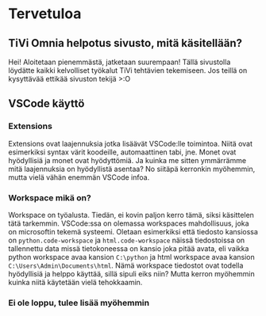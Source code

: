 # Tervetuloa

## TiVi Omnia helpotus sivusto, mitä käsitellään?

Hei! Aloitetaan pienemmästä, jatketaan suurempaan! Tällä sivustolla löydätte kaikki kelvolliset työkalut TiVi tehtävien tekemiseen. Jos teillä on kysyttävää ettikää sivuston tekijä >:O

## VSCode käyttö
### Extensions

Extensions ovat laajennuksia jotka lisäävät VSCode:lle toimintoa. Niitä ovat esimerkiksi syntax värit koodeille, automaattinen tabi, jne. Monet ovat hyödyllisiä ja monet ovat hyödyttömiä. Ja kuinka me sitten ymmärrämme mitä laajennuksia on hyödyllistä asentaa? No siitäpä kerronkin myöhemmin, mutta vielä vähän enemmän VSCode infoa.

### Workspace mikä on?

Workspace on työalusta. Tiedän, ei kovin paljon kerro tämä, siksi käsittelen tätä tarkemmin.
VSCode:ssa on olemassa workspaces mahdollisuus, joka on microsoftin tekemä systeemi.
Oletaan esimerkiksi että tiedosto kansiossa on `python.code-workspace` ja `html.code-workspace` näissä tiedostoissa on tallennettu data missä tietokoneessa on kansio joka pitää avata, eli vaikka python workspace avaa kansion `C:\python` ja html workspace avaa kansion `C:\Users\Admin\Documents\html`. Nämä workspace tiedostot ovat todella hyödyllisiä ja helppo käyttää, sillä sipuli eiks niin? Mutta kerron myöhemmin kuinka niitä käytetään vielä tehokkaamin.

### Ei ole loppu, tulee lisää myöhemmin